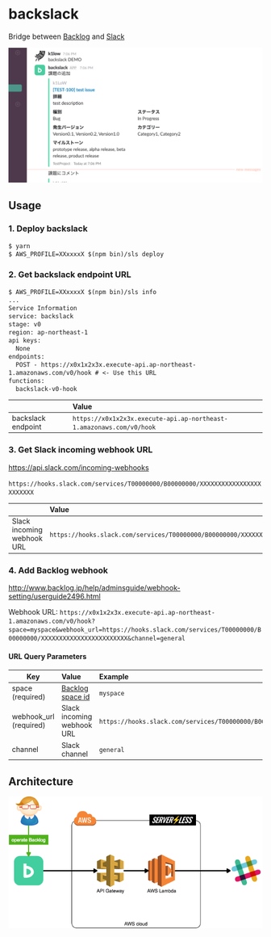 # backslack

Bridge between [Backlog](http://www.backlog.jp/help/adminsguide/webhook-setting/userguide2493.html) and [Slack](https://api.slack.com/incoming-webhooks)

![img](ss.png)

## Usage

### 1. Deploy backslack

```
$ yarn
$ AWS_PROFILE=XXxxxxX $(npm bin)/sls deploy
```

### 2. Get backslack endpoint URL

```
$ AWS_PROFILE=XXxxxxX $(npm bin)/sls info
...
Service Information
service: backslack
stage: v0
region: ap-northeast-1
api keys:
  None
endpoints:
  POST - https://x0x1x2x3x.execute-api.ap-northeast-1.amazonaws.com/v0/hook # <- Use this URL
functions:
  backslack-v0-hook
```

|                    | Value                                                                |
| ------------------ |:---------------------------------------------------------------------|
| backslack endpoint | `https://x0x1x2x3x.execute-api.ap-northeast-1.amazonaws.com/v0/hook` |

### 3. Get Slack incoming webhook URL

https://api.slack.com/incoming-webhooks

`https://hooks.slack.com/services/T00000000/B00000000/XXXXXXXXXXXXXXXXXXXXXXXX`

|                            | Value                                                                           |
| -------------------------- |:--------------------------------------------------------------------------------|
| Slack incoming webhook URL | `https://hooks.slack.com/services/T00000000/B00000000/XXXXXXXXXXXXXXXXXXXXXXXX` |

### 4. Add Backlog webhook

http://www.backlog.jp/help/adminsguide/webhook-setting/userguide2496.html

Webhook URL: `https://x0x1x2x3x.execute-api.ap-northeast-1.amazonaws.com/v0/hook?space=myspace&webhook_url=https://hooks.slack.com/services/T00000000/B00000000/XXXXXXXXXXXXXXXXXXXXXXXX&channel=general`

#### URL Query Parameters

| Key                    | Value                      | Example                    |
| -----------------------|:---------------------------|:---------------------------|
| space (required)       | [Backlog space id](http://www.backlog.jp/faq/service/what-id.html) | `myspace` |
| webhook_url (required) | Slack incoming webhook URL | `https://hooks.slack.com/services/T00000000/B00000000/XXXXXXXXXXXXXXXXXXXXXXXX` |
| channel                | Slack channel              | `general` |

## Architecture

![img](architecture.png)
